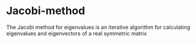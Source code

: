 # Jacobi-method
The Jacobi method for eigenvalues is an iterative algorithm for calculating eigenvalues and eigenvectors of a real symmetric matrix

